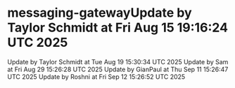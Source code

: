 # messaging-gatewayUpdate by Taylor Schmidt at Fri Aug 15 19:16:24 UTC 2025
Update by Taylor Schmidt at Tue Aug 19 15:30:34 UTC 2025
Update by Sam at Fri Aug 29 15:26:28 UTC 2025
Update by GianPaul at Thu Sep 11 15:26:47 UTC 2025
Update by Roshni at Fri Sep 12 15:26:52 UTC 2025
